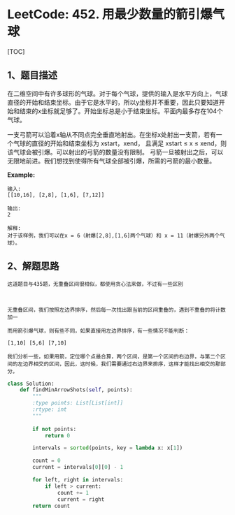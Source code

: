 # LeetCode: 452. 用最少数量的箭引爆气球

[TOC]

## 1、题目描述

在二维空间中有许多球形的气球。对于每个气球，提供的输入是水平方向上，气球直径的开始和结束坐标。由于它是水平的，所以y坐标并不重要，因此只要知道开始和结束的x坐标就足够了。开始坐标总是小于结束坐标。平面内最多存在104个气球。

一支弓箭可以沿着x轴从不同点完全垂直地射出。在坐标x处射出一支箭，若有一个气球的直径的开始和结束坐标为 xstart，xend， 且满足  xstart ≤ x ≤ xend，则该气球会被引爆。可以射出的弓箭的数量没有限制。 弓箭一旦被射出之后，可以无限地前进。我们想找到使得所有气球全部被引爆，所需的弓箭的最小数量。

**Example:**

```
输入:
[[10,16], [2,8], [1,6], [7,12]]

输出:
2

解释:
对于该样例，我们可以在x = 6（射爆[2,8],[1,6]两个气球）和 x = 11（射爆另外两个气球）。
```



## 2、解题思路

	这道题目与435题，无重叠区间很相似，都使用贪心法来做，不过有一些区别

	

	无重叠区间，我们按照左边界排序，然后每一次找出跟当前的区间重叠的，遇到不重叠的将计数加一

	而用箭引爆气球，则有些不同，如果直接用左边界排序，有一些情况不能判断：

```
[1,10] [5,6] [7,10]
```

	我们分析一些，如果用箭，定位哪个点最合算，两个区间，是第一个区间的右边界，与第二个区间的左边界相交的区间，因此，这时候，我们需要通过右边界来排序，这样才能找出相交的那部分。

```python
class Solution:
    def findMinArrowShots(self, points):
        """
        :type points: List[List[int]]
        :rtype: int
        """
        
        if not points:
            return 0

        intervals = sorted(points, key = lambda x: x[1])

        count = 0
        current = intervals[0][0] - 1

        for left, right in intervals:
            if left > current:
                count += 1
                current = right
        return count
```

